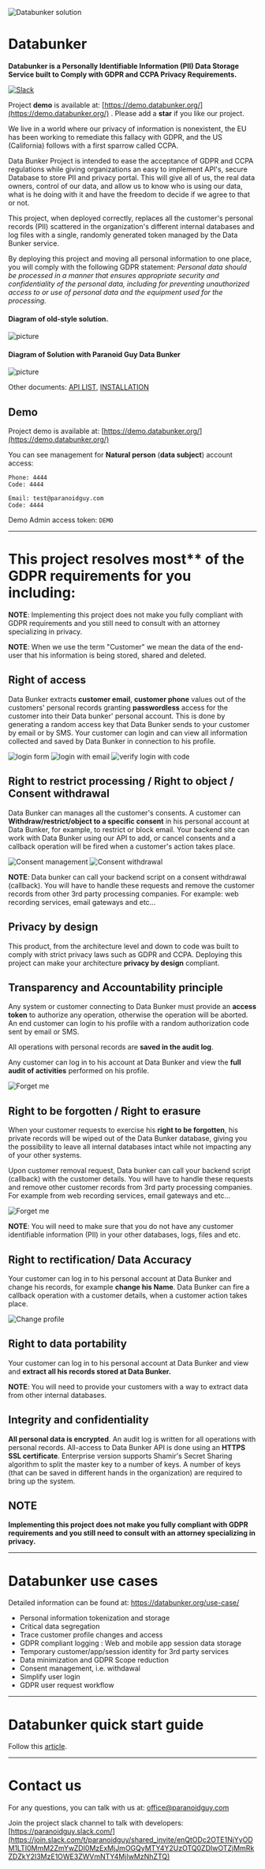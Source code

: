 ![Databunker solution](images/databunker-solution.png)

# Databunker

**Databunker is a Personally Identifiable Information (PII) Data Storage Service built to Comply with GDPR and CCPA Privacy Requirements.**

[![Slack](https://img.shields.io/badge/slack-join%20chat%20%E2%86%92-e01563.svg)](https://join.slack.com/t/paranoidguy/shared_invite/enQtODc2OTE1NjYyODM1LTI0MmM2ZmYwZDI0MzExMjJmOGQyMTY4Y2UzOTQ0ZDIwOTZjMmRkZDZkY2I3MzE1OWE3ZWVmNTY4MjIwMzNhZTQ)

Project **demo** is available at: [https://demo.databunker.org/](https://demo.databunker.org/) . Please add a **star** if you like our project.

We live in a world where our privacy of information is nonexistent, the EU has been working to remediate this fallacy with GDPR, and the US (California) follows with a first sparrow called CCPA.

Data Bunker Project is intended to ease the acceptance of GDPR and CCPA regulations while giving organizations an easy to implement API's, secure Database to store PII and privacy portal. This will give all of us, the real data owners, control of our data, and allow us to know who is using our data, what is he doing with it and have the freedom to decide if we agree to that or not.

This project, when deployed correctly, replaces all the customer's personal records (PII) scattered in the organization's different
internal databases and log files with a single, randomly generated token managed by the Data Bunker service.

By deploying this project and moving all personal information to one place, you will comply with the following
GDPR statement: *Personal data should be processed in a manner that ensures appropriate security and 
confidentiality of the  personal data, including for preventing unauthorized access to or use of personal
data and the equipment used for the processing.*

#### Diagram of old-style solution.

![picture](images/old-style-solution.png)

#### Diagram of Solution with Paranoid Guy Data Bunker
![picture](images/new-style-solution.png)

Other documents: [API LIST](API.md), [INSTALLATION](INSTALLATION.md)

## Demo

Project demo is available at: [https://demo.databunker.org/](https://demo.databunker.org/)

You can see management for **Natural person** (**data subject**) account access:

```
Phone: 4444
Code: 4444
```

```
Email: test@paranoidguy.com
Code: 4444
```

Demo Admin access token: ```DEMO```

---

# This project resolves most** of the GDPR requirements for you including:

**NOTE**: Implementing this project does not make you fully compliant with GDPR requirements and you still
need to consult with an attorney specializing in privacy.

**NOTE**: When we use the term "Customer" we mean the data of the end-user that his information is being stored, shared and deleted.

## Right of access

Data Bunker extracts **customer email**, **customer phone** values out of the customers' personal records granting
**passwordless** access for the customer into their Data bunker' personal account.
This is done by generating a random access key that Data Bunker sends to your customer by email or by SMS.
Your customer can login and can view all information collected and saved by Data Bunker in connection to his profile.

<p float="middle">
  <img align="top" style="vertical-align: top;" src="images/ui-login-form.png" alt="login form" />
  <img align="top" style="vertical-align: top;" src="images/ui-login-email.png" alt="login with email" /> 
  <img align="top" style="vertical-align: top;" src="images/ui-login-code.png"  alt="verify login with code" />
</p>

## Right to restrict processing / Right to object / Consent withdrawal

Data Bunker can manages all the customer's consents. A customer can **Withdraw/restrict/object to a specific consent** in his personal account at Data Bunker, for example, to restrict or block email. Your backend site can work with Data Bunker using our API to add, or cancel
consents and a callback operation will be fired when a customer's action takes place.

![Consent management](images/ui-consent-management.png)
![Consent withdrawal](images/ui-consent-withdrawal.png)

**NOTE**: Data bunker can call your backend script on a consent withdrawal (callback). You will have to handle these requests and remove
the customer records from other 3rd party processing companies. For example: web recording services, email gateways and etc...

## Privacy by design

This product, from the architecture level and down to code was built to comply with strict privacy laws such as GDPR and CCPA. Deploying this project can make your architecture **privacy by design** compliant.

## Transparency and Accountability principle

Any system or customer connecting to Data Bunker must provide an **access token** to authorize any operation, otherwise the operation will be aborted. An end customer can login to his profile with a random authorization code sent by email or SMS.

All operations with personal records are **saved in the audit log**.

Any customer can log in to his account at Data Bunker and view the **full audit of activities** performed on his profile.

![Forget me](images/ui-audit-log.png)

## Right to be forgotten / Right to erasure

When your customer requests to exercise his **right to be forgotten**, his private records will be wiped out of the Data Bunker database, giving you the possibility to leave all internal databases intact while not impacting any of your other systems.

Upon customer removal request, Data bunker can call your backend script (callback) with the customer details. You will have to handle these requests and remove other customer records from 3rd party processing companies. For example from web recording services, email gateways and etc...

![Forget me](images/ui-forget-me.png)

**NOTE**: You will need to make sure that you do not have any customer identifiable information (PII) in your other databases,
logs, files and etc.

## Right to rectification/ Data Accuracy

Your customer can log in to his personal account at Data Bunker and change his records, for example **change his Name**.
Data Bunker can fire a callback operation with a customer details, when a customer action takes place.

![Change profile](images/ui-profile-edit-and-save.png)


## Right to data portability

Your customer can log in to his personal account at Data Bunker and view and **extract all his records stored at Data Bunker.**

**NOTE**: You will need to provide your customers with a way to extract data from other internal databases.


## Integrity and confidentiality

**All personal data is encrypted**. An audit log is written for all operations with personal records.
All-access to Data Bunker API is done using an **HTTPS SSL certificate**. Enterprise version supports Shamir's Secret Sharing
algorithm to split the master key to a number of keys. A number of keys (that can be saved in different hands in the
organization) are required to bring up the system.


## NOTE

**Implementing this project does not make you fully compliant with GDPR requirements and you still need to
consult with an attorney specializing in privacy.**

---

# Databunker use cases

Detailed information can be found at: https://databunker.org/use-case/

* Personal information tokenization and storage
* Critical data segregation
* Trace customer profile changes and access
* GDPR compliant logging : Web and mobile app session data storage
* Temporary customer/app/session identity for 3rd party services
* Data minimization and GDPR Scope reduction
* Consent management, i.e. withdawal
* Simplify user login
* GDPR user request workflow

---

# Databunker quick start guide

Follow this [article](https://databunker.org/doc/start/).

---

# Contact us

For any questions, you can talk with us at: office@paranoidguy.com

Join the project slack channel to talk with developers: [https://paranoidguy.slack.com/](https://join.slack.com/t/paranoidguy/shared_invite/enQtODc2OTE1NjYyODM1LTI0MmM2ZmYwZDI0MzExMjJmOGQyMTY4Y2UzOTQ0ZDIwOTZjMmRkZDZkY2I3MzE1OWE3ZWVmNTY4MjIwMzNhZTQ)
